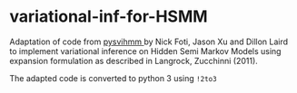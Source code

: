 # variational-inf-for-HSMM

Adaptation of code from [pysvihmm ](https://github.com/dillonalaird/pysvihmm) by Nick Foti, Jason Xu and Dillon Laird to implement variational inference on Hidden Semi Markov Models using expansion formulation as described in Langrock, Zucchinni (2011).


The adapted code is converted to python 3 using `!2to3`
